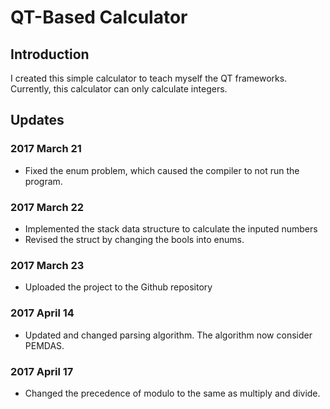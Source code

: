 # QT-Based Calculator

## Introduction

I created this simple calculator to teach myself the QT frameworks.
Currently, this calculator can only calculate integers.

## Updates

### 2017 March 21

* Fixed the enum problem, which caused the compiler to not run the program.

### 2017 March 22

* Implemented the stack data structure to calculate the 
inputed numbers
* Revised the struct by changing the bools into enums.

### 2017 March 23

* Uploaded the project to the Github repository

### 2017 April 14

* Updated and changed parsing algorithm. The algorithm now consider PEMDAS.

### 2017 April 17

* Changed the precedence of modulo to the same as multiply and divide.